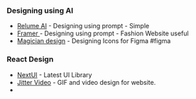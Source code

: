 ### Designing using AI
- [Relume AI](https://www.relume.io/) - Designing using prompt - Simple
- [Framer ](https://www.framer.com/) - Designing using prompt - Fashion Website useful 
- [Magician design](https://magician.design/) - Designing Icons for  Figma #figma 


### React Design 
- [NextUI](https://nextui.org/) - Latest UI Library 
- [Jitter Video](https://jitter.video/) - GIF and video design for website.
- 